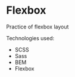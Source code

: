 # Flexbox
Practice of flexbox layout

Technologies used:
<ul>
<li>SCSS</li>
<li>Sass</li>
<li>BEM</li>
<li>Flexbox</li>
